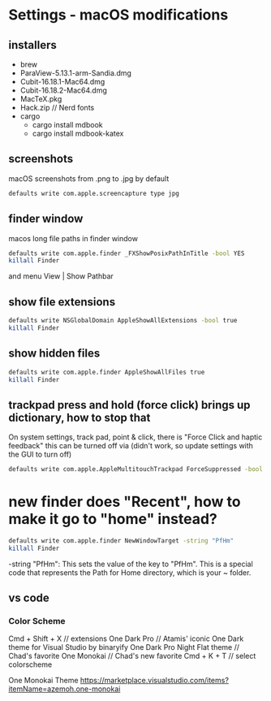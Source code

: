 # Settings - macOS modifications

## installers

* brew
* ParaView-5.13.1-arm-Sandia.dmg
* Cubit-16.18.1-Mac64.dmg
* Cubit-16.18.2-Mac64.dmg
* MacTeX.pkg
* Hack.zip  // Nerd fonts
* cargo
  * cargo install mdbook
  * cargo install mdbook-katex

## screenshots

macOS screenshots from .png to .jpg by default

```sh
defaults write com.apple.screencapture type jpg
```

## finder window

macos long file paths in finder window

```sh
defaults write com.apple.finder _FXShowPosixPathInTitle -bool YES
killall Finder
```

and menu View | Show Pathbar

## show file extensions


```sh
defaults write NSGlobalDomain AppleShowAllExtensions -bool true
killall Finder
```

## show hidden files

```sh
defaults write com.apple.finder AppleShowAllFiles true
killall Finder
```

## trackpad press and hold (force click) brings up dictionary, how to stop that

On system settings, track pad, point & click, there is "Force Click and haptic feedback"
this can be turned off via (didn't work, so update settings with the GUI to turn off)

```sh
defaults write com.apple.AppleMultitouchTrackpad ForceSuppressed -bool true
```

# new finder does "Recent", how to make it go to "home" instead?

```sh
defaults write com.apple.finder NewWindowTarget -string "PfHm"
killall Finder
```

-string "PfHm": This sets the value of the key to "PfHm". 
This is a special code that represents the Path for Home directory, which is your ~ folder.

## vs code

### Color Scheme

Cmd + Shift + X   // extensions
  One Dark Pro    // Atamis' iconic One Dark theme for Visual Studio by binaryify
  One Dark Pro Night Flat theme  // Chad's favorite
  One Monokai     // Chad's new favorite
Cmd + K + T       // select colorscheme


One Monokai Theme
https://marketplace.visualstudio.com/items?itemName=azemoh.one-monokai

